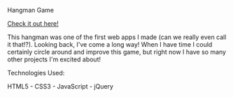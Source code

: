 Hangman Game

[Check it out here!](https://barroncn.github.io/Hangman-Game/)

This hangman was one of the first web apps I made (can we really even call it that!?). Looking back, I've come a long way! When I have time I could certainly circle around and improve this game, but right now I have so many other projects I'm excited about!



Technologies Used:

HTML5 - CSS3 - JavaScript - jQuery
